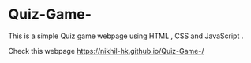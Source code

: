 # Quiz-Game-
This is a simple Quiz game webpage using HTML , CSS and JavaScript .

Check this webpage
https://nikhil-hk.github.io/Quiz-Game-/
